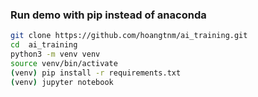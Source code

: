 ### Run demo with pip instead of anaconda


```bash
git clone https://github.com/hoangtnm/ai_training.git
cd  ai_training
python3 -m venv venv
source venv/bin/activate
(venv) pip install -r requirements.txt
(venv) jupyter notebook
```
